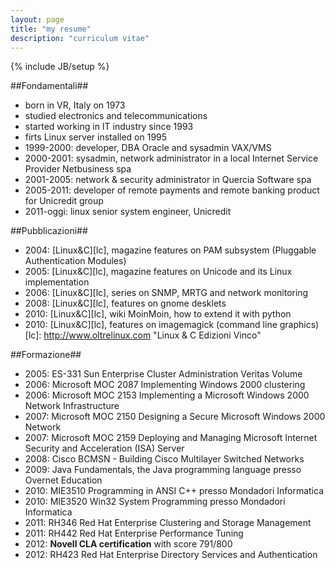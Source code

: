 ```yaml
---
layout: page
title: "my resume"
description: "curriculum vitae"
---
```

{% include JB/setup %}

##Fondamentali##
- born in VR, Italy on 1973 
- studied electronics and telecommunications
- started working in IT industry since 1993
- firts Linux server installed on 1995 
- 1999-2000: developer, DBA Oracle and sysadmin VAX/VMS
- 2000-2001: sysadmin, network administrator in a local Internet Service Provider Netbusiness spa
- 2001-2005: network & security administrator in Quercia Software spa
- 2005-2011: developer of remote payments and remote banking product for
  Unicredit group
- 2011-oggi: linux senior system engineer, Unicredit

##Pubblicazioni##
- 2004: [Linux&C][lc], magazine features on PAM subsystem (Pluggable Authentication Modules)
- 2005: [Linux&C][lc], magazine features on Unicode and its Linux
  implementation
- 2006: [Linux&C][lc], series on SNMP, MRTG and network monitoring
- 2008: [Linux&C][lc], features on gnome desklets
- 2010: [Linux&C][lc], wiki MoinMoin, how to extend it with python
- 2010: [Linux&C][lc], features on imagemagick (command line graphics)
[lc]: http://www.oltrelinux.com "Linux & C Edizioni Vinco"

##Formazione##
- 2005: ES-331 Sun Enterprise Cluster Administration Veritas Volume
- 2006: Microsoft MOC 2087 Implementing Windows 2000 clustering
- 2006: Microsoft MOC 2153 Implementing a Microsoft Windows 2000 Network Infrastructure
- 2007: Microsoft MOC 2150 Designing a Secure Microsoft Windows 2000 Network
- 2007: Microsoft MOC 2159 Deploying and Managing Microsoft Internet Security and Acceleration (ISA) Server
- 2008: Cisco BCMSN - Building Cisco Multilayer Switched Networks
- 2009: Java Fundamentals, the Java programming language presso Overnet Education
- 2010: MIE3510 Programming in ANSI C++  presso Mondadori Informatica
- 2010: MIE3520 Win32 System Programming presso Mondadori Informatica
- 2011: RH346 Red Hat Enterprise Clustering and Storage Management
- 2011: RH442 Red Hat Enterprise Performance Tuning 
- 2012: **Novell CLA certification** with score 791/800
- 2012: RH423 Red Hat Enterprise Directory Services and Authentication 




